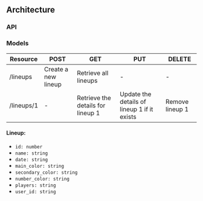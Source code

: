 ## Architecture

### API

### Models
| Resource   | POST                | GET                               | PUT                                         | DELETE          |
|------------|---------------------|-----------------------------------|---------------------------------------------|-----------------|
| /lineups   | Create a new lineup | Retrieve all lineups              | -                                           | -               |
| /lineups/1 | -                   | Retrieve the details for lineup 1 | Update the details of lineup 1 if it exists | Remove lineup 1 |g

#### Lineup:
- `id: number`
- `name: string`
- `date: string`
- `main_color: string`
- `secondary_color: string`
- `number_color: string`
- `players: string`
- `user_id: string`
